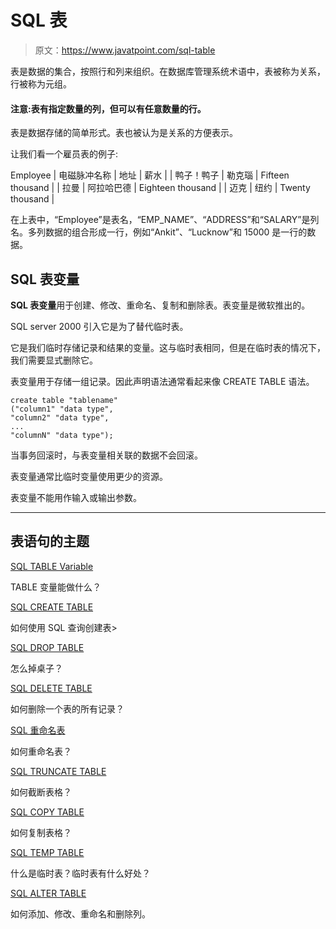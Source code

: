 # SQL 表

> 原文：<https://www.javatpoint.com/sql-table>

表是数据的集合，按照行和列来组织。在数据库管理系统术语中，表被称为关系，行被称为元组。

#### 注意:表有指定数量的列，但可以有任意数量的行。

表是数据存储的简单形式。表也被认为是关系的方便表示。

让我们看一个雇员表的例子:

<caption>Employee</caption>
| 电磁脉冲名称 | 地址 | 薪水 |
| 鸭子！鸭子 | 勒克瑙 | Fifteen thousand |
| 拉曼 | 阿拉哈巴德 | Eighteen thousand |
| 迈克 | 纽约 | Twenty thousand |

在上表中，“Employee”是表名，“EMP_NAME”、“ADDRESS”和“SALARY”是列名。多列数据的组合形成一行，例如“Ankit”、“Lucknow”和 15000 是一行的数据。

## SQL 表变量

**SQL 表变量**用于创建、修改、重命名、复制和删除表。表变量是微软推出的。

SQL server 2000 引入它是为了替代临时表。

它是我们临时存储记录和结果的变量。这与临时表相同，但是在临时表的情况下，我们需要显式删除它。

表变量用于存储一组记录。因此声明语法通常看起来像 CREATE TABLE 语法。

```
create table "tablename"
("column1" "data type",
"column2" "data type",
...
"columnN" "data type");

```

当事务回滚时，与表变量相关联的数据不会回滚。

表变量通常比临时变量使用更少的资源。

表变量不能用作输入或输出参数。

* * *

## 表语句的主题

[SQL TABLE Variable](sql-table-variable)

TABLE 变量能做什么？

[SQL CREATE TABLE](sql-create-table)

如何使用 SQL 查询创建表>

[SQL DROP TABLE](sql-drop-table)

怎么掉桌子？

[SQL DELETE TABLE](sql-delete-table)

如何删除一个表的所有记录？

[SQL 重命名表](sql-rename-table)

如何重命名表？

[SQL TRUNCATE TABLE](sql-truncate-table)

如何截断表格？

[SQL COPY TABLE](sql-copy-table)

如何复制表格？

[SQL TEMP TABLE](sql-temp-table)

什么是临时表？临时表有什么好处？

[SQL ALTER TABLE](sql-alter-table)

如何添加、修改、重命名和删除列。